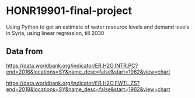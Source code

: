# HONR19901-final-project
Using Python to get an estimate of water resource levels and demand levels in Syria, using linear regression, till 2030

## Data from
https://data.worldbank.org/indicator/ER.H2O.INTR.PC?end=2018&locations=SY&name_desc=false&start=1962&view=chart

https://data.worldbank.org/indicator/ER.H2O.FWTL.ZS?end=2018&locations=SY&name_desc=false&start=1962&view=chart
